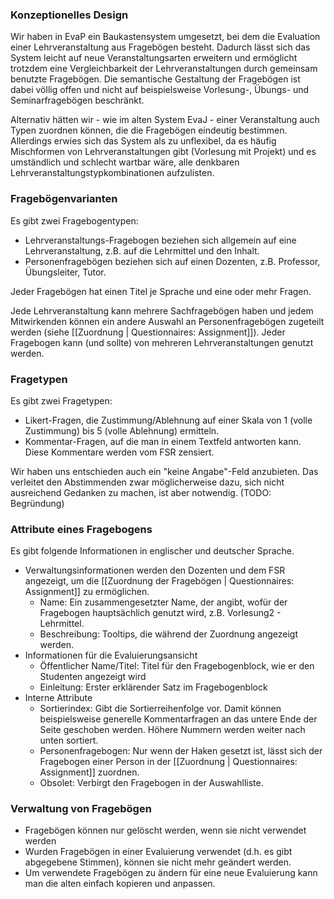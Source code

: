 ### Konzeptionelles Design

Wir haben in EvaP ein Baukastensystem umgesetzt, bei dem die Evaluation einer Lehrveranstaltung aus Fragebögen besteht. Dadurch lässt sich das System leicht auf neue Veranstaltungsarten erweitern und ermöglicht trotzdem eine Vergleichbarkeit der Lehrveranstaltungen durch gemeinsam benutzte Fragebögen. Die semantische Gestaltung der Fragebögen ist dabei völlig offen und nicht auf beispielsweise Vorlesung-, Übungs- und Seminarfragebögen beschränkt.

Alternativ hätten wir - wie im alten System EvaJ - einer Veranstaltung auch Typen zuordnen können, die die Fragebögen eindeutig bestimmen. Allerdings erwies sich das System als zu unflexibel, da es häufig Mischformen von Lehrveranstaltungen gibt (Vorlesung mit Projekt) und es umständlich und schlecht wartbar wäre, alle denkbaren Lehrveranstaltungstypkombinationen aufzulisten.

### Fragebögenvarianten

Es gibt zwei Fragebogentypen:
* Lehrveranstaltungs-Fragebogen beziehen sich allgemein auf eine Lehrveranstaltung, z.B. auf die Lehrmittel und den Inhalt. 
* Personenfragebögen beziehen sich auf einen Dozenten, z.B. Professor, Übungsleiter, Tutor. 

Jeder Fragebögen hat einen Titel je Sprache und eine oder mehr Fragen.

Jede Lehrveranstaltung kann mehrere Sachfragebögen haben und jedem Mitwirkenden können ein andere Auswahl an Personenfragebögen zugeteilt werden (siehe [[Zuordnung | Questionnaires: Assignment]]). Jeder Fragebogen kann (und sollte) von mehreren Lehrveranstaltungen genutzt werden.

### Fragetypen

Es gibt zwei Fragetypen:
* Likert-Fragen, die Zustimmung/Ablehnung auf einer Skala von 1 (volle Zustimmung) bis 5 (volle Ablehnung) ermitteln.
* Kommentar-Fragen, auf die man in einem Textfeld antworten kann. Diese Kommentare werden vom FSR zensiert.

Wir haben uns entschieden auch ein "keine Angabe"-Feld anzubieten. Das verleitet den Abstimmenden zwar möglicherweise dazu, sich nicht ausreichend Gedanken zu machen, ist aber notwendig. (TODO: Begründung)

### Attribute eines Fragebogens

Es gibt folgende Informationen in englischer und deutscher Sprache.

* Verwaltungsinformationen werden den Dozenten und dem FSR angezeigt, um die [[Zuordnung der Fragebögen | Questionnaires: Assignment]] zu ermöglichen.
  * Name: Ein zusammengesetzter Name, der angibt, wofür der Fragebogen hauptsächlich genutzt wird, z.B. Vorlesung2 - Lehrmittel.
  * Beschreibung: Tooltips, die während der Zuordnung angezeigt werden.
* Informationen für die Evaluierungsansicht
  * Öffentlicher Name/Titel: Titel für den Fragebogenblock, wie er den Studenten angezeigt wird
  * Einleitung: Erster erklärender Satz im Fragebogenblock
* Interne Attribute
  * Sortierindex: Gibt die Sortierreihenfolge vor. Damit können beispielsweise generelle Kommentarfragen an das untere Ende der Seite geschoben werden. Höhere Nummern werden weiter nach unten sortiert.
  * Personenfragebogen: Nur wenn der Haken gesetzt ist, lässt sich der Fragebogen einer Person in der [[Zuordnung | Questionnaires: Assignment]] zuordnen.
  * Obsolet: Verbirgt den Fragebogen in der Auswahlliste.


### Verwaltung von Fragebögen

* Fragebögen können nur gelöscht werden, wenn sie nicht verwendet werden
* Wurden Fragebögen in einer Evaluierung verwendet (d.h. es gibt abgegebene Stimmen), können sie nicht mehr geändert werden.
* Um verwendete Fragebögen zu ändern für eine neue Evaluierung kann man die alten einfach kopieren und anpassen.